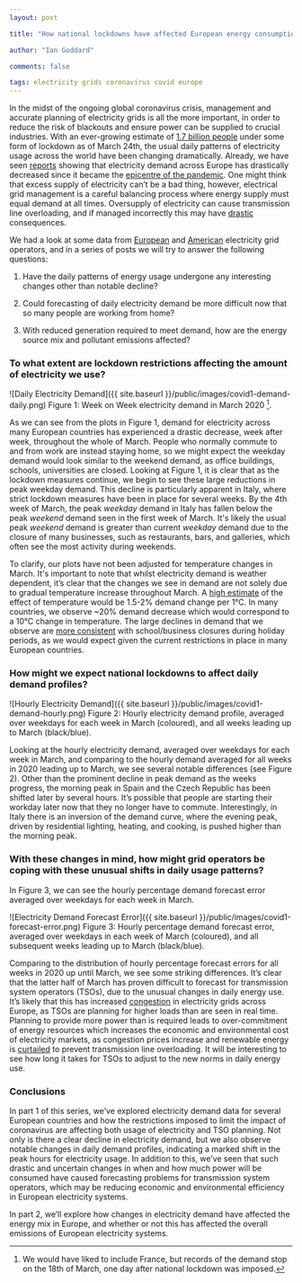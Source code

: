 ```yaml
---
layout: post

title: "How national lockdowns have affected European energy consumption and electricity system planning"

author: "Ian Goddard"

comments: false

tags: electricity grids coronavirus covid europe
---
```


In the midst of the ongoing global coronavirus crisis, management and accurate planning of electricity grids is all the more important, in order to reduce the risk of blackouts and ensure power can be supplied to crucial industries.
With an ever-growing estimate of [1.7 billion people](https://www.theguardian.com/world/2020/mar/24/nearly-20-of-global-population-under-coronavirus-lockdown) under some form of lockdown as of March 24th, the usual daily patterns of electricity usage across the world have been changing dramatically.
Already, we have seen [reports](https://ember-climate.org/project/coronavirus_electricity_demand/) showing that electricity demand across Europe has drastically decreased since it became the [epicentre of the pandemic](https://ember-climate.org/project/coronavirus_electricity_demand/).
One might think that excess supply of electricity can’t be a bad thing, however, electrical grid management is a careful balancing process where energy supply must equal demand at all times.
Oversupply of electricity can cause transmission line overloading, and if managed incorrectly this may have [drastic](https://www.researchgate.net/publication/224311606_Analysis_of_the_blackout_in_Europe_on_November_4_2006) consequences.

We had a look at some data from [European](https://transparency.entsoe.eu/dashboard/show) and [American](https://www.eia.gov/beta/electricity/gridmonitor/dashboard/electric_overview/US48/US48) electricity grid operators, and in a series of posts we will try to answer the following questions:

1) Have the daily patterns of energy usage undergone any interesting changes other than notable decline?

2) Could forecasting of daily electricity demand be more difficult now that so many people are working from home?

3) With reduced generation required to meet demand, how are the energy source mix and pollutant emissions affected?


###  To what extent are lockdown restrictions affecting the amount of electricity we use?

![Daily Electricity Demand]({{ site.baseurl }}/public/images/covid1-demand-daily.png)
Figure 1: Week on Week electricity demand in March 2020 [^1].

[^1]: We would have liked to include France, but records of the demand stop on the 18th of March, one day after national lockdown was imposed.

As we can see from the plots in Figure 1, demand for electricity across many European countries has experienced a drastic decrease, week after week, throughout the whole of March.
People who normally commute to and from work are instead staying home, so we might expect the weekday demand would look similar to the weekend demand, as office buildings, schools, universities are closed. Looking at Figure 1, it is clear that as the lockdown measures continue, we begin to see these large reductions in peak weekday demand.  This decline is particularly apparent in Italy, where strict lockdown measures have been in place for several weeks. By the 4th week of March, the peak _weekday_ demand in Italy has fallen below the peak _weekend_ demand seen in the first week of March. It's likely the usual peak _weekend_ demand is greater than current _weekday_ demand due to the closure of many businesses, such as restaurants, bars, and galleries, which often see the most activity during weekends.

To clarify, our plots have not been adjusted for temperature changes in March. It's important to note that whilst electricity demand is weather dependent, it’s clear that the changes we see in demand are not solely due to gradual temperature increase throughout March.
A [high estimate](https://iopscience.iop.org/article/10.1088/1748-9326/11/11/114015) of the effect of temperature would be 1.5-2% demand change per 1°C.
In many countries, we observe ~20% demand decrease which would correspond to a 10°C change in temperature. The large declines in demand that we observe are [more consistent](https://www.sciencedirect.com/science/article/pii/S0306261918311437) with school/business closures during holiday periods, as we would expect given the current restrictions in place in many European countries.


### How might we expect national lockdowns to affect daily demand profiles?

![Hourly Electricity Demand]({{ site.baseurl }}/public/images/covid1-demand-hourly.png)
Figure 2:  Hourly electricity demand profile, averaged over weekdays for each week in March (coloured), and all weeks leading up to March (black/blue).

Looking at the hourly electricity demand, averaged over weekdays for each week in March, and comparing to the hourly demand averaged for all weeks in 2020 leading up to March, we see several notable differences (see Figure 2).
Other than the prominent decline in peak demand as the weeks progress, the morning peak in Spain and the Czech Republic has been shifted later by several hours.
It’s possible that people are starting their workday later now that they no longer have to commute.
Interestingly, in Italy there is an inversion of the demand curve, where the evening peak, driven by residential lighting, heating, and cooking, is pushed higher than the morning peak.

### With these changes in mind, how might grid operators be coping with these unusual shifts in daily usage patterns?

In Figure 3, we can see the hourly percentage demand forecast error averaged over weekdays for each week in March.

![Electricity Demand Forecast Error]({{ site.baseurl }}/public/images/covid1-forecast-error.png)
Figure 3: Hourly percentage demand forecast error, averaged over weekdays in each week of March (coloured), and all subsequent weeks leading up to March (black/blue).

Comparing to the distribution of hourly percentage forecast errors for all weeks in 2020 up until March, we see some striking differences.
It’s clear that the latter half of March has proven difficult to forecast for transmission system operators (TSOs), due to the unusual changes in daily energy use.
It’s likely that this has increased [congestion](https://www.nrg.com/insights/energy-education/transmission-congestion---constraints.html) in electricity grids across Europe, as TSOs are planning for higher loads than are seen in real time.
Planning to provide more power than is required leads to over-commitment of energy resources which increases the economic and environmental cost of electricity markets, as congestion prices increase and renewable energy is [curtailed](https://leveltenenergy.com/blog/ppa-risk-management/renewable-energy-curtailment/) to prevent transmission line overloading.
It will be interesting to see how long it takes for TSOs to adjust to the new norms in daily energy use.


### Conclusions

In part 1 of this series, we’ve explored electricity demand data for several European countries and how the restrictions imposed to limit the impact of coronavirus are affecting both usage of electricity and TSO planning.
Not only is there a clear decline in electricity demand, but we also observe notable changes in daily demand profiles, indicating a marked shift in the peak hours for electricity usage. In addition to this, we’ve seen that such drastic and uncertain changes in when and how much power will be consumed have caused forecasting problems for transmission system operators, which may be reducing economic and environmental efficiency in European electricity systems.


In part 2, we’ll explore how changes in electricity demand have affected the energy mix in Europe, and whether or not this has affected the overall emissions of European electricity systems.
